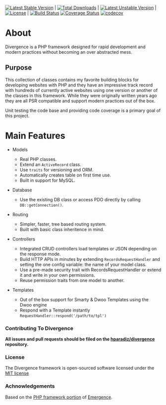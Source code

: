 [![Latest Stable Version](https://poser.pugx.org/divergence/divergence/v/stable)](https://packagist.org/packages/divergence/divergence) | [![Total Downloads](https://poser.pugx.org/divergence/divergence/downloads)](https://packagist.org/packages/divergence/divergence) | [![Latest Unstable Version](https://poser.pugx.org/divergence/divergence/v/unstable)](https://packagist.org/packages/divergence/divergence) | [![License](https://poser.pugx.org/divergence/divergence/license)](https://packagist.org/packages/divergence/divergence) | [![Build Status](https://travis-ci.org/hparadiz/divergence.svg?branch=master)](https://travis-ci.org/hparadiz/divergence) [![Coverage Status](https://coveralls.io/repos/github/hparadiz/divergence/badge.svg?branch=master)](https://coveralls.io/github/hparadiz/divergence?branch=master) [![codecov](https://codecov.io/gh/hparadiz/divergence/branch/master/graph/badge.svg)](https://codecov.io/gh/hparadiz/divergence)

# About
Divergence is a PHP framework designed for rapid development and modern practices without becoming an over abstracted mess.

## Purpose
This collection of classes contains my favorite building blocks for developing websites with PHP and they have an impressive track record with hundreds of currently active websites using one version or another of the classes in this framework. While they were originally written years ago they are all PSR compatible and support modern practices out of the box.

Unit testing the code base and providing code coverage is a primary goal of this project.

# Main Features
 * Models
    * Real PHP classes.
    * Extend an `ActiveRecord` class.
    * Use `traits` for versioning and ORM.
    * Automatically creates table on first time use.
    * Built in support for MySQL.

 * Database
    * Use the existing DB class or access PDO directly by calling `DB::getConnection()`.

 * Routing
    * Simpler, faster, tree based routing system.
    * Built with basic class inheritence in mind.

* Controllers
    * Integrated CRUD controllers load templates or JSON depending on the response mode. 
    * Build HTTP APIs in minutes by extending `RecordsRequestHandler` and setting the one config variable: the name of your model class.
    * Use a pre-made security trait with RecordsRequestHandler or extend it and write in your own permissions.
    * Reuse permission traits from one model to another. 
 
 * Templates
    * Out of the box support for Smarty & Dwoo Templates using the Dwoo engine
    * Respond with a Template instantly `RequestHandler::respond('/path/to/tpl')` 



### Contributing To Divergence

**All issues and pull requests should be filed on the [hparadiz/divergence](http://github.com/hparadiz/divergence) repository.**

### License

The Divergence framework is open-sourced software licensed under the [MIT license](http://opensource.org/licenses/MIT)

### Achnowledgements
Based on the [PHP framework portion](https://github.com/JarvusInnovations/Emergence-Skeleton) of [Emergence](https://github.com/JarvusInnovations/Emergence).